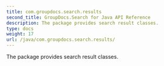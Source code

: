```yaml
---
title: com.groupdocs.search.results
second_title: GroupDocs.Search for Java API Reference
description: The package provides search result classes.
type: docs
weight: 17
url: /java/com.groupdocs.search.results/
---
```


The package provides search result classes.


